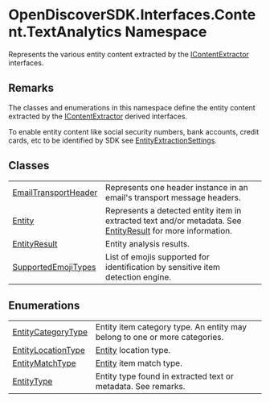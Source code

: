 # OpenDiscoverSDK.Interfaces.Content.TextAnalytics Namespace



Represents the various entity content extracted by the <a href="94fa03c2-ad71-ecdc-48b0-48fb7ff40e45">IContentExtractor</a> interfaces.




## Remarks

The classes and enumerations in this namespace define the entity content extracted by the <a href="94fa03c2-ad71-ecdc-48b0-48fb7ff40e45">IContentExtractor</a> derived interfaces.

To enable entity content like social security numbers, bank accounts, credit cards, etc to be identified by SDK see <a href="ec55b021-9975-fde7-8194-2e5ebc6ce775">EntityExtractionSettings</a>.


## Classes
<table>
<tr>
<td><a href="fa3aaac3-30ec-7a11-cd37-dd1404569c3f">EmailTransportHeader</a></td>
<td>Represents one header instance in an email's transport message headers.</td></tr>
<tr>
<td><a href="75bf3100-d4b4-0098-46f5-b953923776a9">Entity</a></td>
<td>Represents a detected entity item in extracted text and/or metadata. See <a href="beb60987-3955-e49b-1779-4c0ef283d8cd">EntityResult</a> for more information.</td></tr>
<tr>
<td><a href="beb60987-3955-e49b-1779-4c0ef283d8cd">EntityResult</a></td>
<td>Entity analysis results.</td></tr>
<tr>
<td><a href="ec702d72-f730-90d0-e55d-65665754a2c8">SupportedEmojiTypes</a></td>
<td>List of emojis supported for identification by sensitive item detection engine.</td></tr>
</table>

## Enumerations
<table>
<tr>
<td><a href="a307631f-3de3-b678-9a0c-e179c70c57a7">EntityCategoryType</a></td>
<td>Entity item category type. An entity may belong to one or more categories.</td></tr>
<tr>
<td><a href="d5b32c7b-a063-bd9f-f849-97f13567251a">EntityLocationType</a></td>
<td><a href="75bf3100-d4b4-0098-46f5-b953923776a9">Entity</a> location type.</td></tr>
<tr>
<td><a href="64ec20af-09d5-26a6-0761-e985bdc39291">EntityMatchType</a></td>
<td><a href="75bf3100-d4b4-0098-46f5-b953923776a9">Entity</a> item match type.</td></tr>
<tr>
<td><a href="2caef568-f7bd-69fc-89c4-aa0d3e2c497b">EntityType</a></td>
<td>Entity type found in extracted text or metadata. See remarks.</td></tr>
</table>